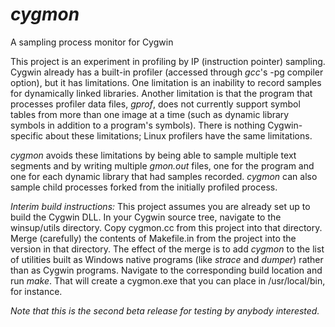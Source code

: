 # _cygmon_
A sampling process monitor for Cygwin

This project is an experiment in profiling by IP (instruction pointer) sampling.
Cygwin already has a built-in profiler (accessed through _gcc_'s -pg compiler
option), but it has limitations.  One limitation is an inability to record
samples for dynamically linked libraries.  Another limitation is that the
program that processes profiler data files, _gprof_, does not currently support
symbol tables from more than one image at a time (such as dynamic library
symbols in addition to a program's symbols).  There is nothing Cygwin-specific
about these limitations; Linux profilers have the same limitations.

_cygmon_ avoids these limitations by being able to sample multiple text
segments and by writing multiple _gmon.out_ files, one for the program and one
for each dynamic library that had samples recorded.  _cygmon_ can also sample
child processes forked from the initially profiled process.

*Interim build instructions:*
This project assumes you are already set up to build the Cygwin DLL.  In your
Cygwin source tree, navigate to the winsup/utils directory.  Copy cygmon.cc
from this project into that directory.  Merge (carefully) the contents of
Makefile.in from the project into the version in that directory.  The effect of
the merge is to add _cygmon_ to the list of utilities built as Windows native
programs (like _strace_ and _dumper_) rather than as Cygwin programs.  Navigate
to the corresponding build location and run _make_.  That will create a
cygmon.exe that you can place in /usr/local/bin, for instance.

*Note that this is the second beta release for testing by anybody interested.*
